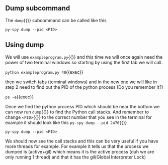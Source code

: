 ## Dump subcommand
The `dump`{{}} subcommand can be called like this
```
py-spy dump --pid <PID>
```

## Using dump
We will use `exampleprogram.py`{{}} and this time we will once again need the power of two terminal windows so starting by using the first tab we will call.

`python exampleprogram.py 40`{{exec}}

then we switch tabs (terminal windows) and in the new one we will like in step 2 need to find out the PID of the python process (Do you remember it?)

`ps -e`{{exec}} 

Once we find the python process PID which should be near the bottom we can now run `dump`{{}} to find the Python call stacks. And remember to change `<PID>`{{}} to the correct number that you see in the terminal for example it should look like this `py-spy dump --pid 2470`{{}}

`py-spy dump --pid <PID>`

We should now see the call stacks and this can be very useful if you have more threads for example. For example it tells us that the process we dumped is (active+gil) which means it is the active process (duh we are only running 1 thread) and that it has the gil(Global Interpreter Lock)